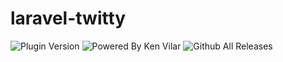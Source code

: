 # laravel-twitty
![Plugin Version](https://img.shields.io/badge/laravel-twitty-blue.svg) ![Powered By Ken Vilar](https://img.shields.io/badge/Powered%20by-Ken%20Vilar-blue.svg) ![Github All Releases](https://img.shields.io/github/downloads/kenvilar/laravel-twitty/total.svg?style=flat-square)


